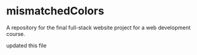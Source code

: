 # mismatchedColors
A repository for the final full-stack website project for a web development course.

updated this file